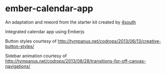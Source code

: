 ember-calendar-app
==================

An adaptation and reword from the starter kit created by [4south](https://github.com/stevekane/4south-ember)

Integrated calendar app using Emberjs

Button styles courtesy of http://tympanus.net/codrops/2013/06/13/creative-button-styles/

Sidebar animation courtesy of http://tympanus.net/codrops/2013/08/28/transitions-for-off-canvas-navigations/
